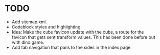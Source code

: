 # TODO

- Add sitemap.xml.
- Codeblock styles and highlighting.
- Idea: Make the cube favicon
  update with the cube, a route for the favicon
  that gets sent transform values. This has been
  done before but with dino game.
- Add tab navigation that pans to the sides in the index page.

